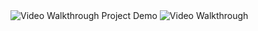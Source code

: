 <img src='https://i.imgur.com/EzsLCxZ.gif' title='Video Walkthrough' width='' alt='Video Walkthrough' />
Project Demo
<img src='https://i.imgur.com/JdPchPC.gif' title='Video Walkthrough' width='' alt='Video Walkthrough' />
